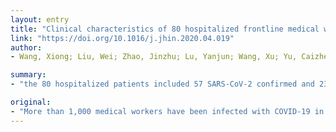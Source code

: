 ```yaml
---
layout: entry
title: "Clinical characteristics of 80 hospitalized frontline medical workers infected with COVID-19 in Wuhan, China"
link: "https://doi.org/10.1016/j.jhin.2020.04.019"
author:
- Wang, Xiong; Liu, Wei; Zhao, Jinzhu; Lu, Yanjun; Wang, Xu; Yu, Caizheng; Hu, Shuhua; Shen, Na; Liu, Weiyong; Sun, Ziyong; Li, Wengang

summary:
- "the 80 hospitalized patients included 57 SARS-CoV-2 confirmed and 23 clinically diagnosed. The median age was 39 years, 49 (61.25%) were women, and one patient died. Patients of frontline medical workers at a single-center hospital showed some unique clinical and laboratory findings compared with other patients in Wuhan and outside of Wuhan. Most common symptoms at onset were fever (65, 81.25%), cough (47, 58."

original:
- "More than 1,000 medical workers have been infected with COVID-19 in China. The 80 hospitalized patients included 57 SARS-CoV-2 confirmed and 23 clinically diagnosed. The median age was 39 years, 49 (61.25%) were women, and one patient died. The most common symptoms at onset were fever (65, 81.25%), cough (47, 58.75%), fatigue (28, 35%), myalgia (19, 23.75%), expectoration (19, 23.75%), and diarrhea (15, 18.75%). Patients of frontline medical workers at a single-center hospital showed some unique clinical and laboratory findings compared with other patients in Wuhan and outside of Wuhan. This study provides our experience for other frontline medical workers."
---
```


